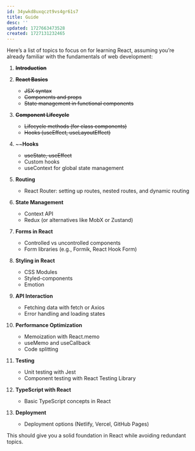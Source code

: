 ```yaml
---
id: 34ywkd8uxqczt9vs4gr61s7
title: Guide
desc: ''
updated: 1727663473528
created: 1727131232465
---
```


Here’s a list of topics to focus on for learning React, assuming you’re already familiar with the fundamentals of web development:

1. ~~**Introduction**~~

1. ~~**React Basics**~~
   - ~~JSX syntax~~
   - ~~Components and props~~
   - ~~State management in functional components~~

1. ~~**Component Lifecycle**~~
   - ~~Lifecycle methods (for class components)~~
   - ~~Hooks (useEffect, useLayoutEffect)~~

1. ~~**Hooks**
   - ~~useState, useEffect~~
   - Custom hooks
   - useContext for global state management

1. **Routing**
   - React Router: setting up routes, nested routes, and dynamic routing

1. **State Management**
   - Context API
   - Redux (or alternatives like MobX or Zustand)

1. **Forms in React**
   - Controlled vs uncontrolled components
   - Form libraries (e.g., Formik, React Hook Form)

1. **Styling in React**
   - CSS Modules
   - Styled-components
   - Emotion

1. **API Interaction**
   - Fetching data with fetch or Axios
   - Error handling and loading states

1. **Performance Optimization**
   - Memoization with React.memo
   - useMemo and useCallback
   - Code splitting

1. **Testing**
    - Unit testing with Jest
    - Component testing with React Testing Library

1. **TypeScript with React**
    - Basic TypeScript concepts in React

1. **Deployment**
    - Deployment options (Netlify, Vercel, GitHub Pages)

This should give you a solid foundation in React while avoiding redundant topics.